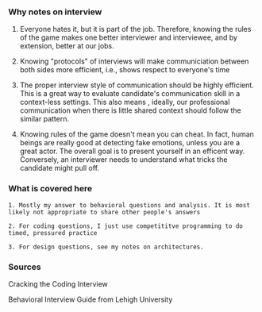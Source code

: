 ### Why notes on interview ###

1. Everyone hates it, but it is part of the job. Therefore, knowing the rules of the game makes one better interviewer and interviewee, and by extension, better at our jobs. 

2. Knowing "protocols" of interviews will make communiciation between both sides more efficient, i.e., shows respect to everyone's time

3. The proper interview style of communication should be highly efficient. This is a great way to evaluate candidate's communication skill in a context-less settings. This also means , ideally, our professional communication when there is little shared context should follow the similar pattern. 

5. Knowing rules of the game doesn't mean you can cheat. In fact, human beings are really good at detecting fake emotions, unless you are a great actor. The overall goal is to present yourself in an efficent way. Conversely, an interviewer needs to  understand what tricks the candidate might pull off.

### What is covered here ###
```
1. Mostly my answer to behavioral questions and analysis. It is most likely not appropriate to share other people's answers

2. For coding questions, I just use competititve programming to do timed, pressured practice

3. For design questions, see my notes on architectures.  
```

### Sources ###
Cracking the Coding Interview

Behavioral Interview Guide from Lehigh University
